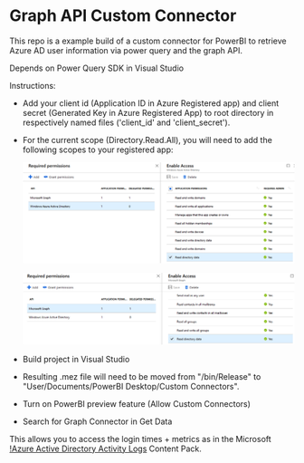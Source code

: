 # Graph API Custom Connector

This repo is a example build of a custom connector for PowerBI to retrieve Azure AD user information via power query and the graph API.

Depends on Power Query SDK in Visual Studio


Instructions:

 - Add your client id (Application ID in Azure Registered app) and client secret (Generated Key in Azure Registered App) to root directory in respectively named files ('client_id' and 'client_secret'). 
 - For the current scope (Directory.Read.All), you will need to add the following scopes to your registered app:

    ![AAD Scope](docs/img/AADScope.png?raw=true "Title")
 
    ![Graph Scope](docs/img/GraphScope.png?raw=true "Title")
 
 - Build project in Visual Studio
 - Resulting .mez file will need to be moved from "<project>/bin/Release" to "User/Documents/PowerBI Desktop/Custom Connectors". 
 - Turn on PowerBI preview feature (Allow Custom Connectors)
 - Search for Graph Connector in Get Data

This allows you to access the login times + metrics as in the Microsoft [!Azure Active Directory Activity Logs](https://appsource.microsoft.com/en-us/product/power-bi/e7cf3f33-014a-4c43-8f48-da3d31496d4e?tab=Overview) Content Pack. 
